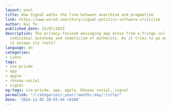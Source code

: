 ```yaml
---
layout: post
title: How Signal walks the line between anarchism and pragmatism
link: https://www.wired.com/story/signal-politics-software-criticism
author: Kai Ye
published_date: 23/07/2023
description: The privacy-focused messaging app arose from a fringe culture that emphasized
  individual autonomy and skepticism of authority. As it tries to go mainstream, can
  it escape its roots?
language: en
categories:
- Liens
tags:
- vie-privée
- app
- apple
- réseau-social
- signal
og-tags: vie-privée, app, apple, Réseau social, signal
permalink: "/:categories/:year/:month/:day/:title/"
date: '2024-11-05 20:55:44 +0100'
---
```

